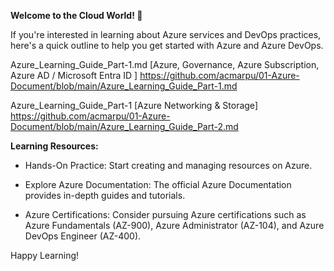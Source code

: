**Welcome to the Cloud World! 🚀**

If you're interested in learning about Azure services and DevOps practices, here's a quick outline to help you get started with Azure and Azure DevOps.

Azure_Learning_Guide_Part-1.md [Azure, Governance, Azure Subscription, Azure AD / Microsoft Entra ID ] 
https://github.com/acmarpu/01-Azure-Document/blob/main/Azure_Learning_Guide_Part-1.md

Azure_Learning_Guide_Part-1 [Azure Networking & Storage]
https://github.com/acmarpu/01-Azure-Document/blob/main/Azure_Learning_Guide_Part-2.md


**Learning Resources:**

* Hands-On Practice: Start creating and managing resources on Azure.

* Explore Azure Documentation: The official Azure Documentation provides in-depth guides and tutorials.

* Azure Certifications: Consider pursuing Azure certifications such as Azure Fundamentals (AZ-900), Azure Administrator (AZ-104), and Azure DevOps Engineer (AZ-400).




Happy Learning!
